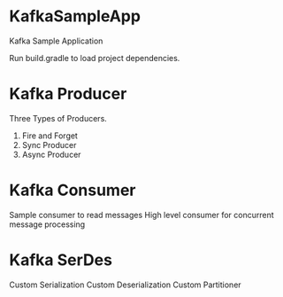 # KafkaSampleApp
Kafka Sample Application

Run build.gradle to load project dependencies.

# Kafka Producer
Three Types of Producers.
1. Fire and Forget
2. Sync Producer
3. Async Producer

# Kafka Consumer
Sample consumer to read messages
High level consumer for concurrent message processing

# Kafka SerDes
Custom Serialization
Custom Deserialization
Custom Partitioner